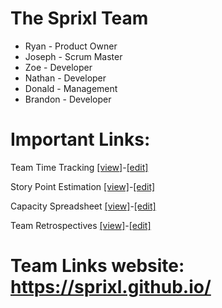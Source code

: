 # The Sprixl Team
- Ryan - Product Owner
- Joseph - Scrum Master
- Zoe - Developer
- Nathan - Developer
- Donald - Management
- Brandon - Developer

# Important Links:
Team Time Tracking [[view]](https://docs.google.com/spreadsheets/d/e/2PACX-1vS_gGX_fB0K4U745nIGB2HtRpGucDSoBAHm013dvmmEG5h4zYvf4kugWGwOp9yfUOXdIDrwbiN11PAJ/pubhtml)-[[edit]](https://docs.google.com/spreadsheets/d/1FHx4JKvgtIygNhTpgpceAdkeiKxWjct0M_zxZWxaoNI/edit#gid=1696030646)

Story Point Estimation [[view]](https://docs.google.com/spreadsheets/d/e/2PACX-1vQ0u3n7T_wxrviFlMknI0G_g24OJeE7C7ED_sn5cUJiDcGMi0pNaXSTZlZvRpNCaWPm5J0WdPbienve/pubhtml)-[[edit]](https://docs.google.com/spreadsheets/d/1F93TukJ_vTpuWtPvM7YNOv-xsDMThdQ8VVDbf-RIICw/edit#gid=0)

Capacity Spreadsheet [[view]](https://docs.google.com/spreadsheets/d/e/2PACX-1vT4hkoE5D-WcFM3m15Zk_jXdqQQ7TS8qFY41--ak70qa0fjB8va5S0yQynZdjMZRkqB0qFSOKFf4v9P/pubhtml)-[[edit]](https://docs.google.com/spreadsheets/d/1QfjsVA5uv3068wnTQ8BokySmJD4NnUNF01pF4k7rgts/edit#gid=0)

Team Retrospectives [[view]](https://docs.google.com/document/d/e/2PACX-1vQjbrmFkqaB7-9SCTF9YlOg6NCRxevehu_wfhe7YHCWFtSr6iuTXvXKKoNHCVczZYsTkHu9x8CapmWw/pub)-[[edit]](https://docs.google.com/document/d/1VlrZHaYDKc51OsY5n2GjAZ-5aq55oZv2LIaeHA0o_xY/edit)



# Team Links website: https://sprixl.github.io/

